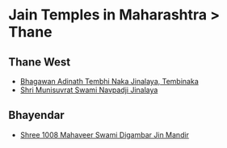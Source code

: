 # Jain Temples in Maharashtra > Thane

## Thane West
- [Bhagawan Adinath Tembhi Naka Jinalaya, Tembinaka](fc3e21.md)
- [Shri Munisuvrat Swami Navpadji Jinalaya](c9d1be.md)

## Bhayendar
- [Shree 1008 Mahaveer Swami Digambar Jin Mandir](d6c37e.md)
